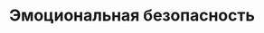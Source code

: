 ---
title: Эмоциональная безопасность
introtext: "Как избавиться от мудаков, которые раздражают, и создать собственный стандарт хорошего, позитивного, открытого настроения"
#program:
#gains:
stream: FN1feZ2dU6s
event: FN1feZ2dU6s
cat: attitude
---